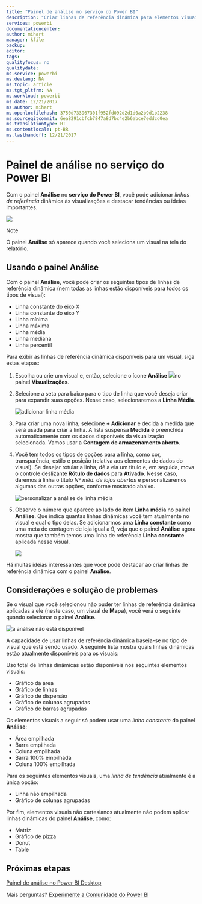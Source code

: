```yaml
---
title: "Painel de análise no serviço do Power BI"
description: "Criar linhas de referência dinâmica para elementos visuais no serviço do Power BI"
services: powerbi
documentationcenter: 
author: mihart
manager: kfile
backup: 
editor: 
tags: 
qualityfocus: no
qualitydate: 
ms.service: powerbi
ms.devlang: NA
ms.topic: article
ms.tgt_pltfrm: NA
ms.workload: powerbi
ms.date: 12/21/2017
ms.author: mihart
ms.openlocfilehash: 3750d733967301f952fd092d2d1d0a2b9d1b2238
ms.sourcegitcommit: 6ea8291cbfcb7847a8d7bc4e2b6abce7eddcd0ea
ms.translationtype: HT
ms.contentlocale: pt-BR
ms.lasthandoff: 12/21/2017
---
```

# <a name="analytics-pane-in-power-bi-service"></a>Painel de análise no serviço do Power BI
Com o painel **Análise** no **serviço do Power BI**, você pode adicionar *linhas de referência* dinâmica às visualizações e destacar tendências ou ideias importantes.

![](media/service-analytics-pane/power-bi-analytics-pane.png)

> [!NOTE]
> O painel **Análise** só aparece quando você seleciona um visual na tela do relatório.
> 
> 

## <a name="using-the-analytics-pane"></a>Usando o painel Análise
Com o painel **Análise**, você pode criar os seguintes tipos de linhas de referência dinâmica (nem todas as linhas estão disponíveis para todos os tipos de visual):

* Linha constante do eixo X
* Linha constante do eixo Y
* Linha mínima
* Linha máxima
* Linha média
* Linha mediana
* Linha percentil


Para exibir as linhas de referência dinâmica disponíveis para um visual, siga estas etapas:

1. Escolha ou crie um visual e, então, selecione o ícone **Análise** ![](media/service-analytics-pane/power-bi-analytics-icon.png)no painel **Visualizações**.

2. Selecione a seta para baixo para o tipo de linha que você deseja criar para expandir suas opções. Nesse caso, selecionaremos a **Linha Média**.
   
   ![adicionar linha média](media/service-analytics-pane/power-bi-add.png)

3. Para criar uma nova linha, selecione **+ Adicionar** e decida a medida que será usada para criar a linha.  A lista suspensa **Medida** é preenchida automaticamente com os dados disponíveis da visualização selecionada. Vamos usar a **Contagem de armazenamento aberto**.

5. Você tem todos os tipos de opções para a linha, como cor, transparência, estilo e posição (relativa aos elementos de dados do visual). Se desejar rotular a linha, dê a ela um título e, em seguida, mova o controle deslizante **Rótulo de dados** para **Ativado**.  Nesse caso, daremos à linha o título *Nº méd. de lojas abertas* e personalizaremos algumas das outras opções, conforme mostrado abaixo.
   
   ![personalizar a análise de linha média](media/service-analytics-pane/power-bi-average-line2.png)

1. Observe o número que aparece ao lado do item **Linha média** no painel **Análise**. Que indica quantas linhas dinâmicas você tem atualmente no visual e qual o tipo delas. Se adicionarmos uma **Linha constante** como uma meta de contagem de loja igual a 9, veja que o painel **Análise** agora mostra que também temos uma linha de referência **Linha constante** aplicada nesse visual.
   
   ![](media/service-analytics-pane/power-bi-reference-lines.png)
   

Há muitas ideias interessantes que você pode destacar ao criar linhas de referência dinâmica com o painel **Análise**.

## <a name="considerations-and-troubleshooting"></a>Considerações e solução de problemas

Se o visual que você selecionou não puder ter linhas de referência dinâmica aplicadas a ele (neste caso, um visual de **Mapa**), você verá o seguinte quando selecionar o painel **Análise**.
   
![a análise não está disponível](media/service-analytics-pane/power-bi-no-lines.png)

A capacidade de usar linhas de referência dinâmica baseia-se no tipo de visual que está sendo usado. A seguinte lista mostra quais linhas dinâmicas estão atualmente disponíveis para os visuais:

Uso total de linhas dinâmicas estão disponíveis nos seguintes elementos visuais:

* Gráfico da área
* Gráfico de linhas
* Gráfico de dispersão
* Gráfico de colunas agrupadas
* Gráfico de barras agrupadas

Os elementos visuais a seguir só podem usar uma *linha constante* do painel **Análise**:

* Área empilhada
* Barra empilhada
* Coluna empilhada
* Barra 100% empilhada
* Coluna 100% empilhada

Para os seguintes elementos visuais, uma *linha de tendência* atualmente é a única opção:

* Linha não empilhada
* Gráfico de colunas agrupadas

Por fim, elementos visuais não cartesianos atualmente não podem aplicar linhas dinâmicas do painel **Análise**, como:

* Matriz
* Gráfico de pizza
* Donut
* Table

## <a name="next-steps"></a>Próximas etapas
[Painel de análise no Power BI Desktop](desktop-analytics-pane.md)

Mais perguntas? [Experimente a Comunidade do Power BI](http://community.powerbi.com/)

